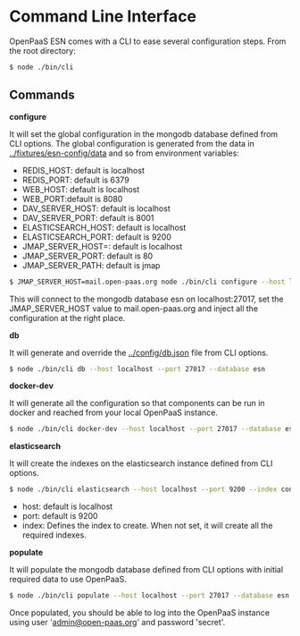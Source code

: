 # Command Line Interface

OpenPaaS ESN comes with a CLI to ease several configuration steps. From the root directory:

```bash
$ node ./bin/cli
```

## Commands

**configure**

It will set the global configuration in the mongodb database defined from CLI options.
The global configuration is generated from the data in [../fixtures/esn-config/data](../fixtures/esn-config/data) and so from environment variables:

- REDIS_HOST: default is localhost
- REDIS_PORT: default is 6379
- WEB_HOST: default is localhost
- WEB_PORT:default is 8080
- DAV_SERVER_HOST: default is localhost
- DAV_SERVER_PORT: default is 8001
- ELASTICSEARCH_HOST: default is localhost
- ELASTICSEARCH_PORT: default is 9200
- JMAP_SERVER_HOST=: default is localhost 
- JMAP_SERVER_PORT: default is 80
- JMAP_SERVER_PATH: default is jmap

```bash
$ JMAP_SERVER_HOST=mail.open-paas.org node ./bin/cli configure --host localhost --port 27017 --database esn
```

This will connect to the mongodb database esn on localhost:27017, set the JMAP_SERVER_HOST value to mail.open-paas.org and inject all the configuration at the right place. 

**db**

It will generate and override the [../config/db.json](../config/db.json) file from CLI options.

```bash
$ node ./bin/cli db --host localhost --port 27017 --database esn
```

**docker-dev**

It will generate all the configuration so that components can be run in docker and reached from your local OpenPaaS instance.

```bash
$ node ./bin/cli docker-dev --host localhost --port 27017 --database esn
```

**elasticsearch**

It will create the indexes on the elasticsearch instance defined from CLI options.

```bash
$ node ./bin/cli elasticsearch --host localhost --port 9200 --index contacts
```

- host: default is localhost
- port: default is 9200
- index: Defines the index to create. When not set, it will create all the required indexes.

**populate**

It will populate the mongodb database defined from CLI options with initial required data to use OpenPaaS.

```bash
$ node ./bin/cli populate --host localhost --port 27017 --database esn
```

Once populated, you should be able to log into the OpenPaaS instance using user 'admin@open-paas.org' and password 'secret'.
